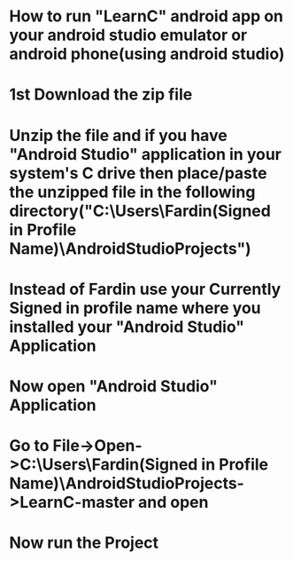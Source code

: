 # How to run "LearnC" android app on your android studio emulator or android phone(using android studio) 
# 1st Download the zip file 
# Unzip the file and if you have "Android Studio" application in your system's C drive then place/paste the unzipped file in the following directory("C:\Users\Fardin(Signed in Profile Name)\AndroidStudioProjects")  
# Instead of Fardin use your Currently Signed in profile name where you installed your "Android Studio" Application
# Now open "Android Studio" Application
# Go to File->Open->C:\Users\Fardin(Signed in Profile Name)\AndroidStudioProjects->LearnC-master and open
# Now run the Project
